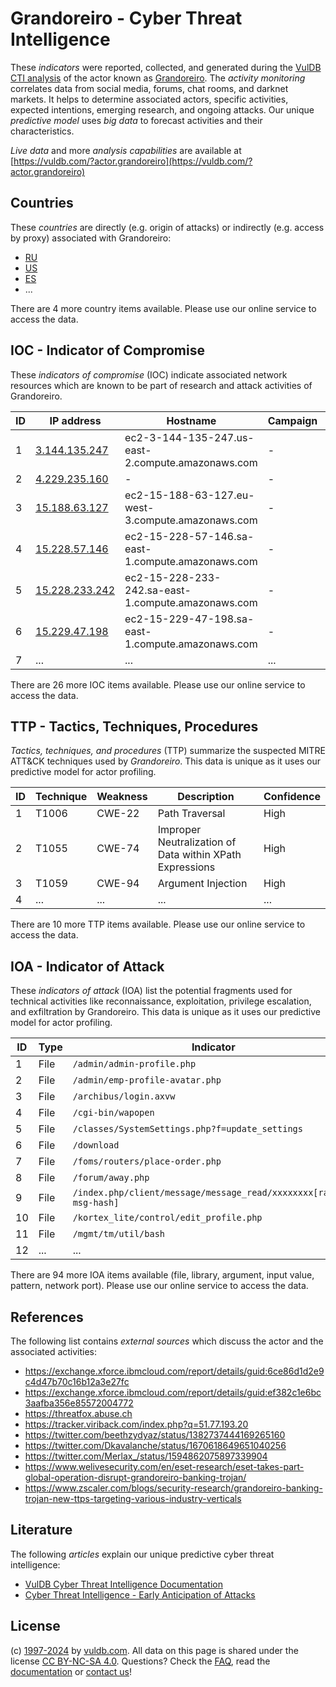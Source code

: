 # Grandoreiro - Cyber Threat Intelligence

These _indicators_ were reported, collected, and generated during the [VulDB CTI analysis](https://vuldb.com/?kb.cti) of the actor known as [Grandoreiro](https://vuldb.com/?actor.grandoreiro). The _activity monitoring_ correlates data from social media, forums, chat rooms, and darknet markets. It helps to determine associated actors, specific activities, expected intentions, emerging research, and ongoing attacks. Our unique _predictive model_ uses _big data_ to forecast activities and their characteristics.

_Live data_ and more _analysis capabilities_ are available at [https://vuldb.com/?actor.grandoreiro](https://vuldb.com/?actor.grandoreiro)

## Countries

These _countries_ are directly (e.g. origin of attacks) or indirectly (e.g. access by proxy) associated with Grandoreiro:

* [RU](https://vuldb.com/?country.ru)
* [US](https://vuldb.com/?country.us)
* [ES](https://vuldb.com/?country.es)
* ...

There are 4 more country items available. Please use our online service to access the data.

## IOC - Indicator of Compromise

These _indicators of compromise_ (IOC) indicate associated network resources which are known to be part of research and attack activities of Grandoreiro.

ID | IP address | Hostname | Campaign | Confidence
-- | ---------- | -------- | -------- | ----------
1 | [3.144.135.247](https://vuldb.com/?ip.3.144.135.247) | ec2-3-144-135-247.us-east-2.compute.amazonaws.com | - | Medium
2 | [4.229.235.160](https://vuldb.com/?ip.4.229.235.160) | - | - | High
3 | [15.188.63.127](https://vuldb.com/?ip.15.188.63.127) | ec2-15-188-63-127.eu-west-3.compute.amazonaws.com | - | Medium
4 | [15.228.57.146](https://vuldb.com/?ip.15.228.57.146) | ec2-15-228-57-146.sa-east-1.compute.amazonaws.com | - | Medium
5 | [15.228.233.242](https://vuldb.com/?ip.15.228.233.242) | ec2-15-228-233-242.sa-east-1.compute.amazonaws.com | - | Medium
6 | [15.229.47.198](https://vuldb.com/?ip.15.229.47.198) | ec2-15-229-47-198.sa-east-1.compute.amazonaws.com | - | Medium
7 | ... | ... | ... | ...

There are 26 more IOC items available. Please use our online service to access the data.

## TTP - Tactics, Techniques, Procedures

_Tactics, techniques, and procedures_ (TTP) summarize the suspected MITRE ATT&CK techniques used by _Grandoreiro_. This data is unique as it uses our predictive model for actor profiling.

ID | Technique | Weakness | Description | Confidence
-- | --------- | -------- | ----------- | ----------
1 | T1006 | CWE-22 | Path Traversal | High
2 | T1055 | CWE-74 | Improper Neutralization of Data within XPath Expressions | High
3 | T1059 | CWE-94 | Argument Injection | High
4 | ... | ... | ... | ...

There are 10 more TTP items available. Please use our online service to access the data.

## IOA - Indicator of Attack

These _indicators of attack_ (IOA) list the potential fragments used for technical activities like reconnaissance, exploitation, privilege escalation, and exfiltration by Grandoreiro. This data is unique as it uses our predictive model for actor profiling.

ID | Type | Indicator | Confidence
-- | ---- | --------- | ----------
1 | File | `/admin/admin-profile.php` | High
2 | File | `/admin/emp-profile-avatar.php` | High
3 | File | `/archibus/login.axvw` | High
4 | File | `/cgi-bin/wapopen` | High
5 | File | `/classes/SystemSettings.php?f=update_settings` | High
6 | File | `/download` | Medium
7 | File | `/foms/routers/place-order.php` | High
8 | File | `/forum/away.php` | High
9 | File | `/index.php/client/message/message_read/xxxxxxxx[random-msg-hash]` | High
10 | File | `/kortex_lite/control/edit_profile.php` | High
11 | File | `/mgmt/tm/util/bash` | High
12 | ... | ... | ...

There are 94 more IOA items available (file, library, argument, input value, pattern, network port). Please use our online service to access the data.

## References

The following list contains _external sources_ which discuss the actor and the associated activities:

* https://exchange.xforce.ibmcloud.com/report/details/guid:6ce86d1d2e9c4d47b70c16b12a3e27fc
* https://exchange.xforce.ibmcloud.com/report/details/guid:ef382c1e6bc3aafba356e85572004772
* https://threatfox.abuse.ch
* https://tracker.viriback.com/index.php?q=51.77.193.20
* https://twitter.com/beethzydyaz/status/1382737444169265160
* https://twitter.com/Dkavalanche/status/1670618649651040256
* https://twitter.com/Merlax_/status/1594862075897339904
* https://www.welivesecurity.com/en/eset-research/eset-takes-part-global-operation-disrupt-grandoreiro-banking-trojan/
* https://www.zscaler.com/blogs/security-research/grandoreiro-banking-trojan-new-ttps-targeting-various-industry-verticals

## Literature

The following _articles_ explain our unique predictive cyber threat intelligence:

* [VulDB Cyber Threat Intelligence Documentation](https://vuldb.com/?kb.cti)
* [Cyber Threat Intelligence - Early Anticipation of Attacks](https://www.scip.ch/en/?labs.20201022)

## License

(c) [1997-2024](https://vuldb.com/?kb.changelog) by [vuldb.com](https://vuldb.com/?kb.about). All data on this page is shared under the license [CC BY-NC-SA 4.0](https://creativecommons.org/licenses/by-nc-sa/4.0/). Questions? Check the [FAQ](https://vuldb.com/?kb.faq), read the [documentation](https://vuldb.com/?kb) or [contact us](https://vuldb.com/?contact)!
